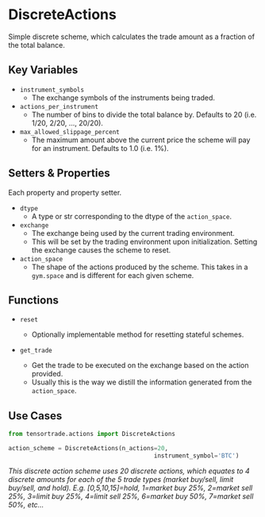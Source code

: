 # DiscreteActions

Simple discrete scheme, which calculates the trade amount as a fraction of the total balance.

## Key Variables

- `instrument_symbols`
  - The exchange symbols of the instruments being traded.
- `actions_per_instrument`
  - The number of bins to divide the total balance by. Defaults to 20 (i.e. 1/20, 2/20, ..., 20/20).
- `max_allowed_slippage_percent`
  - The maximum amount above the current price the scheme will pay for an instrument. Defaults to 1.0 (i.e. 1%).

## Setters & Properties

Each property and property setter.

- `dtype`
  - A type or str corresponding to the dtype of the `action_space`.
- `exchange`
  - The exchange being used by the current trading environment.
  - This will be set by the trading environment upon initialization. Setting the exchange causes the scheme to reset.
- `action_space`
  - The shape of the actions produced by the scheme. This takes in a `gym.space` and is different for each given scheme.

## Functions

- `reset`
  - Optionally implementable method for resetting stateful schemes.
- `get_trade`

  - Get the trade to be executed on the exchange based on the action provided.
  - Usually this is the way we distill the information generated from the `action_space`.

## Use Cases

```py
from tensortrade.actions import DiscreteActions

action_scheme = DiscreteActions(n_actions=20,
                                         instrument_symbol='BTC')
```

_This discrete action scheme uses 20 discrete actions, which equates to 4 discrete amounts for each of the 5 trade types (market buy/sell, limit buy/sell, and hold). E.g. [0,5,10,15]=hold, 1=market buy 25%, 2=market sell 25%, 3=limit buy 25%, 4=limit sell 25%, 6=market buy 50%, 7=market sell 50%, etc…_

